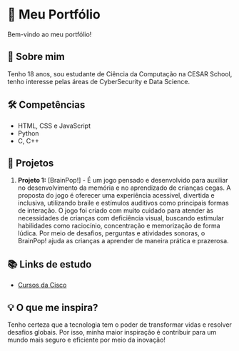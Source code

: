 # 🌟 Meu Portfólio

Bem-vindo ao meu portfólio!

## 🚀 Sobre mim
Tenho 18 anos, sou estudante de Ciência da Computação na CESAR School, tenho interesse pelas áreas de CyberSecurity e Data Science.

## 🛠 Competências
- HTML, CSS e JavaScript
- Python
- C, C++

## 📌 Projetos
1. **Projeto 1:** [BrainPop!] -  É um jogo pensado e desenvolvido para auxiliar no desenvolvimento da memória e no aprendizado de crianças cegas. A proposta do jogo é oferecer uma experiência acessível, divertida e inclusiva, utilizando braile e estímulos auditivos como principais formas de interação. O jogo foi criado com muito cuidado para atender às necessidades de crianças com deficiência visual, buscando estimular habilidades como raciocínio, concentração e memorização de forma lúdica. Por meio de desafios, perguntas e atividades sonoras, o BrainPop! ajuda as crianças a aprender de maneira prática e prazerosa.

## 📚 Links de estudo
- [Cursos da Cisco](https://www.netacad.com/)

## 💡 O que me inspira?
Tenho certeza que a tecnologia tem o poder de transformar vidas e resolver desafios globais. Por isso, minha maior inspiração é contribuir para um mundo mais seguro e eficiente por meio da inovação!
